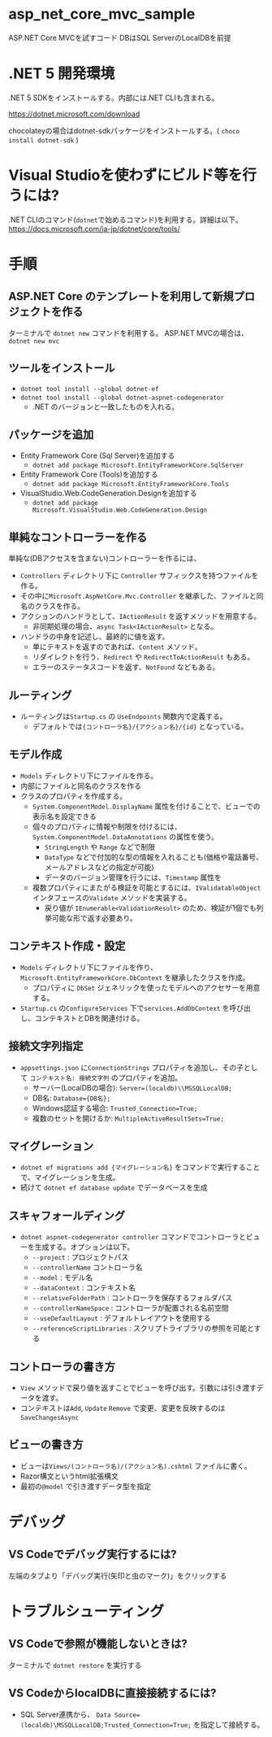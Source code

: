 # asp_net_core_mvc_sample
ASP.NET Core MVCを試すコード
DBはSQL ServerのLocalDBを前提

# .NET 5 開発環境

.NET 5 SDKをインストールする。内部には.NET CLIも含まれる。

https://dotnet.microsoft.com/download

chocolateyの場合はdotnet-sdkパッケージをインストールする。( `choco install dotnet-sdk` )

# Visual Studioを使わずにビルド等を行うには?

.NET CLIのコマンド(`dotnet`で始めるコマンド)を利用する。詳細は以下。
https://docs.microsoft.com/ja-jp/dotnet/core/tools/


# 手順

## ASP.NET Core のテンプレートを利用して新規プロジェクトを作る

ターミナルで `dotnet new` コマンドを利用する。
ASP.NET MVCの場合は、`dotnet new mvc` 

## ツールをインストール
- `dotnet tool install --global dotnet-ef`
- `dotnet tool install --global dotnet-aspnet-codegenerator`
  - .NET のバージョンと一致したものを入れる。

## パッケージを追加
- Entity Framework Core (Sql Server)を追加する
  - `dotnet add package Microsoft.EntityFrameworkCore.SqlServer`
- Entity Framework Core (Tools)を追加する
  - `dotnet add package Microsoft.EntityFrameworkCore.Tools`
- VisualStudio.Web.CodeGeneration.Designを追加する
  - `dotnet add package Microsoft.VisualStudio.Web.CodeGeneration.Design`

## 単純なコントローラーを作る

単純な(DBアクセスを含まない)コントローラーを作るには、

- `Controllers` ディレクトリ下に `Controller` サフィックスを持つファイルを作る。
- その中に`Microsoft.AspNetCore.Mvc.Controller` を継承した、ファイルと同名のクラスを作る。
- アクションのハンドラとして、`IActionResult` を返すメソッドを用意する。
  - 非同期処理の場合、`async Task<IActionResult>` となる。
- ハンドラの中身を記述し、最終的に値を返す。
  - 単にテキストを返すのであれば、`Content` メソッド。
  - リダイレクトを行う、`Redirect` や `RedirectToActionResult` もある。
  - エラーのステータスコードを返す、`NotFound` などもある。

## ルーティング

- ルーティングは`Startup.cs` の `UseEndpoints` 関数内で定義する。
  - デフォルトでは`{コントローラ名}/{アクション名}/{id}` となっている。

## モデル作成
- `Models` ディレクトリ下にファイルを作る。
- 内部にファイルと同名のクラスを作る
- クラスのプロパティを作成する。
  - `System.ComponentModel.DisplayName` 属性を付けることで、ビューでの表示名を設定できる
  - 個々のプロパティに情報や制限を付けるには、`System.ComponentModel.DataAnnotations` の属性を使う。
    - `StringLength` や `Range` などで制限
    - `DataType` などで付加的な型の情報を入れることも(価格や電話番号、メールアドレスなどの指定が可能)
    - データのバージョン管理を行うには、`Timestamp` 属性を
  - 複数プロパティにまたがる検証を可能とするには、`IValidatableObject` インタフェースの`Validate` メソッドを実装する。
    - 戻り値が `IEnumerable<ValidationResult>` のため、検証が1個でも列挙可能な形で返す必要あり。


## コンテキスト作成・設定
- `Models` ディレクトリ下にファイルを作り、 `Microsoft.EntityFrameworkCore.DbContext` を継承したクラスを作成。
  - プロパティに `DbSet` ジェネリックを使ったモデルへのアクセサーを用意する。
- `Startup.cs` の`ConfigureServices` 下で`services.AddDbContext` を呼び出し、コンテキストとDBを関連付ける。

## 接続文字列指定
- `appsettings.json` に`ConnectionStrings` プロパティを追加し、その子として `コンテキスト名: 接続文字列` のプロパティを追加。
  - サーバー(LocalDBの場合): `Server=(localdb)\\MSSQLLocalDB;`
  - DB名: `Database={DB名};`
  - Windows認証する場合: `Trusted_Connection=True;` 
  - 複数のセットを開けるか: `MultipleActiveResultSets=True;`

## マイグレーション
- `dotnet ef migrations add {マイグレーション名}` をコマンドで実行することで、マイグレーションを生成。
- 続けて `dotnet ef database update` でデータベースを生成

## スキャフォールディング
- `dotnet aspnet-codegenerator controller` コマンドでコントローラとビューを生成する。オプションは以下。
  - `--project` : プロジェクトパス
  - `--controllerName` コントローラ名
  - `--model` : モデル名
  - `--dataContext` : コンテキスト名
  - `--relativeFolderPath` : コントローラを保存するフォルダパス
  - `--controllerNameSpace` : コントローラが配置される名前空間
  - `--useDefaultLayout` : デフォルトレイアウトを使用する
  - `--referenceScriptLibraries` : スクリプトライブラリの参照を可能とする

## コントローラの書き方
- `View` メソッドで戻り値を返すことでビューを呼び出す。引数には引き渡すデータを渡す。
- コンテキストは`Add`, `Update` `Remove` で変更、変更を反映するのは`SaveChangesAsync`

## ビューの書き方
- ビューは`Views/(コントローラ名)/(アクション名).cshtml` ファイルに書く。
- Razor構文というhtml拡張構文
- 最初の`@model` で引き渡すデータ型を指定

# デバッグ
## VS Codeでデバッグ実行するには?

左端のタブより「デバッグ実行(矢印と虫のマーク)」をクリックする

# トラブルシューティング

## VS Codeで参照が機能しないときは?

ターミナルで `dotnet restore` を実行する

## VS CodeからlocalDBに直接接続するには?

- SQL Server連携から、 `Data Source=(localdb)\MSSQLLocalDB;Trusted_Connection=True;` を指定して接続する。

